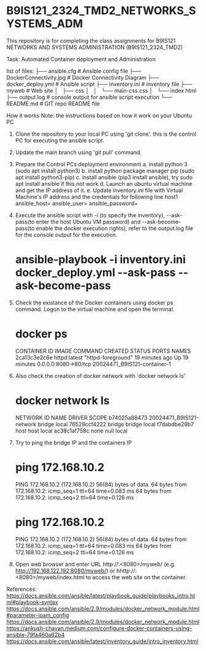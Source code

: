 # B9IS121_2324_TMD2_NETWORKS_SYSTEMS_ADM
This repository is for completing the class assignments for B9IS121 NETWORKS AND SYSTEMS ADMINISTRATION (B9IS121_2324_TMD2)

Task:
Automated Container deployment and Administration

list of files:
├── ansible.cfg                 # Ansible config file
├── DockerConnectivity.jpg      # Docker Connectivity Diagram
├── docker_deploy.yml           # Ansible script
├── inventory.ini               # inventory file
├── myweb                       # Web site
│   ├── css
│   │   └── main-css.css
│   └── index.html
├── output.log                  # console output for ansible script execution 
└── README.md                   # GIT repo README file


How it works
Note: the instructions based on how it work on your Ubuntu PC
1. Clone the repository to your local PC using 'git clone'. this is the control PC for executing the ansible script.
2. Update the main branch using 'git pull' command. 
3. Prepare the Control PCs deployment environment
    a. install python 3 (sudo apt install python3)
    b. install python package manager pip (sudo apt install python3-pip)
    c. install ansible (pip3 install ansible), try sudo apt install ansible if this not work
    d. Launch an ubuntu virtual machine and get the IP address of it. 
    e. Update inventory.ini file with Virtual Machine's IP address and the credentials for following   line
        host1 ansible_host=<IP Address> ansible_user=<userName> ansible_password=<password> 
4. Execute the ansible script with -i (to specify the inventory), --ask-pass(to enter the host Ubuntu VM password) and --ask-become-pass(to enable the docker execution rights), refer to the output.log file for the console output for the execution.
    # ansible-playbook -i inventory.ini docker_deploy.yml --ask-pass --ask-become-pass
5. Check the existance of the Docker containers using docker ps command. Logon to the virtual machine and open the terminal.
    # docker ps
    CONTAINER ID   IMAGE          COMMAND              CREATED          STATUS          PORTS                  NAMES
    2ca13c3e2c6e   httpd:latest   "httpd-foreground"   19 minutes ago   Up 19 minutes   0.0.0.0:8080->80/tcp   20024471_B9IS121-container-1

6. Also check the creation of docker network with 'docker network ls'
    # docker network ls
    NETWORK ID     NAME                       DRIVER    SCOPE
    b74025a88473   20024471_B9IS121-network   bridge    local
    76529ccf4222   bridge                     bridge    local
    f7dabdbe28b7   host                       host      local
    ac38c1af758c   none                       null      local
    
7. Try to ping the bridge IP and the containers IP
    # ping 172.168.10.2
    PING 172.168.10.2 (172.168.10.2) 56(84) bytes of data.
    64 bytes from 172.168.10.2: icmp_seq=1 ttl=64 time=0.083 ms
    64 bytes from 172.168.10.2: icmp_seq=2 ttl=64 time=0.126 ms

    # ping 172.168.10.2
    PING 172.168.10.2 (172.168.10.2) 56(84) bytes of data.
    64 bytes from 172.168.10.2: icmp_seq=1 ttl=64 time=0.083 ms
    64 bytes from 172.168.10.2: icmp_seq=2 ttl=64 time=0.126 ms

8. Open web browser and enter URL http://<Virtual machine IP>:<8080>/myweb/ (e.g. http://192.168.122.192:8080/myweb/) or hhttp://<Virtual machine IP>:<8080>/myweb/index.html to access the web site on the container.

References:
https://docs.ansible.com/ansible/latest/playbook_guide/playbooks_intro.html#playbook-syntax
https://docs.ansible.com/ansible/2.9/modules/docker_network_module.html#parameter-ipam_config
https://docs.ansible.com/ansible/2.9/modules/docker_network_module.html
https://ankush-chavan.medium.com/configure-docker-containers-using-ansible-79fa460a62b4
https://docs.ansible.com/ansible/latest/inventory_guide/intro_inventory.html
